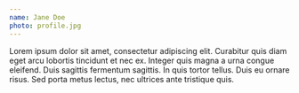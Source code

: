 ```yaml
---
name: Jane Doe
photo: profile.jpg
---
```

Lorem ipsum dolor sit amet, consectetur adipiscing elit. Curabitur quis diam eget arcu lobortis tincidunt et nec ex. Integer quis magna a urna congue eleifend. Duis sagittis fermentum sagittis. In quis tortor tellus. Duis eu ornare risus. Sed porta metus lectus, nec ultrices ante tristique quis.